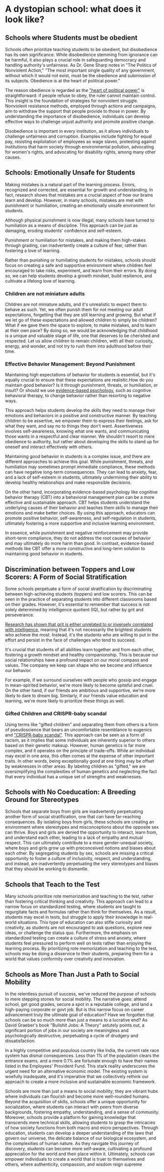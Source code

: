 # A dystopian school: what does it look like?


## Schools where Students must be obedient

Schools often prioritize teaching students to be obedient, but disobedience has its own significance. While disobedience stemming from ignorance can be harmful, it also plays a crucial role in safeguarding democracy and handling authority's unfairness. As Dr. Gene Sharp notes in "The Politics of Nonviolent Action," "The most important single quality of any government, without which it would not exist, must be the obedience and submission of its subjects. Obedience is at the heart of political power."

The reason obedience is regarded as the ["heart of political power"](https://www.nonviolent-conflict.org/resource/guide-effective-nonviolent-struggle-2/) is straightforward: if people refuse to obey, the ruler cannot maintain control. This insight is the foundation of strategies for nonviolent struggle. Nonviolent resistance methods, employed through actions and campaigns, aim to withdraw the support that people provide to those in power. By understanding the importance of disobedience, individuals can develop effective ways to challenge unjust authority and promote positive change.

Disobedience is important in every institution, as it allows individuals to challenge unfairness and corruption. Examples include fighting for equal pay, resisting exploitation of employees as wage slaves, protesting against institutions that harm society through environmental pollution, advocating for women's rights, and advocating for disability rights, among many other causes.


## Schools: Emotionally Unsafe for Students

Making mistakes is a natural part of the learning process. Errors, recognized and corrected, are essential for growth and understanding. In fact, research shows that mistakes are a crucial aspect of how our brains learn and develop. However, in many schools, mistakes are met with punishment or humiliation, creating an emotionally unsafe environment for students.

Although physical punishment is now illegal, many schools have turned to humiliation as a means of discipline. This approach can be just as damaging, eroding students' confidence and self-esteem.

Punishment or humiliation for mistakes, and making them high-stakes through grading, can inadvertently create a culture of fear, rather than fostering a love of learning.

Rather than punishing or humiliating students for mistakes, schools should focus on creating a safe and supportive environment where children feel encouraged to take risks, experiment, and learn from their errors. By doing so, we can help students develop a growth mindset, build resilience, and cultivate a lifelong love of learning.

### Children are not miniature adults

Children are not miniature adults, and it's unrealistic to expect them to behave as such. Yet, we often punish them for not meeting our adult expectations, forgetting that they are still learning and growing. But what if we let go of these expectations and allowed children to simply be children? What if we gave them the space to explore, to make mistakes, and to learn at their own pace? By doing so, we would be acknowledging that childhood is a unique and valuable stage of life, one that deserves to be cherished and respected. Let us allow children to remain children, with all their curiosity, energy, and wonder, and not try to rush them into adulthood before their time.

### Effective Behavior Management: Beyond Punishment

Maintaining high expectations of behavior for students is essential, but it's equally crucial to ensure that these expectations are realistic.How do you maintain good behavior? Is it through punishment, threats, or humiliation, or insult? Or should we use [evidence-based psychology](../relationships-emotions-and-happiness.md), such as cognitive behavioral therapy, to change behavior rather than resorting to negative ways.

This approach helps students develop the skills they need to manage their emotions and behaviors in a positive and constructive manner. By teaching children to be assertive, we empower them to express their feelings, ask for what they want, and say no to things they don't want. Assertiveness involves self-awareness, knowing what one wants, and communicating those wants in a respectful and clear manner. We shouldn't resort to mere obedience to authority, but rather about developing the skills to stand up for oneself and interact effectively with others.

Maintaining good behavior in students is a complex issue, and there are different approaches to achieve this goal. While punishment, threats, and humiliation may sometimes prompt immediate compliance, these methods can have negative long-term consequences. They can lead to anxiety, fear, and a lack of self-esteem in students, ultimately undermining their ability to develop healthy relationships and make responsible decisions.

On the other hand, incorporating evidence-based psychology like cognitive behavior therapy (CBT) into a behavioral management plan can be a more effective and sustainable approach. CBT helps students understand the underlying causes of their behavior and teaches them skills to manage their emotions and make better choices. By using this approach, educators can promote positive behavior, self-awareness, and self-regulation in students, ultimately fostering a more supportive and inclusive learning environment.

In essence, while punishment and negative reinforcement may provide short-term compliance, they do not address the root causes of behavior and may ultimately do more harm than good. In contrast, evidence-based methods like CBT offer a more constructive and long-term solution to maintaining good behavior in students.

## Discrimination between Toppers and Low Scorers: A Form of Social Stratification

Some schools perpetuate a form of social stratification by discriminating between high-achieving students (toppers) and low scorers. This can be seen in the practice of separating students into different classrooms based on their grades. However, it's essential to remember that success is not solely determined by intelligence quotient (IQ), but rather by grit and perseverance.

[Research has shown that grit is either unrelated to or inversely correlated with intelligence](../academics/grit.md), meaning that it's not necessarily the brightest students who achieve the most. Instead, it's the students who are willing to put in the effort and persist in the face of challenges who tend to succeed.

It's crucial that students of all abilities learn together and from each other, fostering a growth mindset and healthy companionship. This is because our social relationships have a profound impact on our moral compass and values. The company we keep can shape who we become and influence our behavior.

For example, if we surround ourselves with people who gossip and engage in mean-spirited behavior, we're more likely to become spiteful and cruel. On the other hand, if our friends are ambitious and supportive, we're more likely to dare to dream big. Similarly, if our friends value education and learning, we're more likely to prioritize these things as well.

### Gifted Children and CRISPR-baby scandal

Using terms like "gifted children" and separating them from others is a form of pseudoscience that bears an uncomfortable resemblance to eugenics and ["CRISPR-baby scandal"](https://www.nature.com/articles/d41586-019-00673-1). This approach can be seen as a form of racism, as it implies that some individuals are inherently superior to others based on their genetic makeup. However, human genetics is far more complex, and it operates on the principle of trade-offs. While an individual may excel in one area, this often comes at the expense of other important traits. In other words, being exceptionally good at one thing may be offset by weaknesses in other areas. By labeling children as "gifted," we are oversimplifying the complexities of human genetics and neglecting the fact that every individual has a unique set of strengths and weaknesses.

## Schools with No Coeducation: A Breeding Ground for Stereotypes

Schools that separate boys from girls are inadvertently perpetuating another form of social stratification, one that can have far-reaching consequences. By isolating boys from girls, these schools are creating an environment where stereotypes and misconceptions about the opposite sex can thrive. Boys and girls are denied the opportunity to interact, learn from, and understand each other, leading to a lack of empathy and mutual respect. This can ultimately contribute to a more gender-unequal society, where boys and girls grow up with preconceived notions and biases about each other. By segregating students by sex, schools are missing a critical opportunity to foster a culture of inclusivity, respect, and understanding, and instead, are inadvertently perpetuating the very stereotypes and biases that they should be working to dismantle.

## Schools that Teach to the Test

Many schools prioritize rote memorization and teaching to the test, rather than fostering critical thinking and creativity. This approach can lead to a narrow focus on standardized testing, where students are taught to regurgitate facts and formulas rather than think for themselves. As a result, students may excel in tests, but struggle to apply their knowledge in real-world situations. This type of education can also stifle curiosity and creativity, as students are not encouraged to ask questions, explore new ideas, or challenge the status quo. Furthermore, the emphasis on standardized testing can create a culture of stress and anxiety, where students feel pressured to perform well on tests rather than enjoying the learning process. By prioritizing rote memorization and teaching to the test, schools may be doing a disservice to their students, preparing them for a world that values conformity over creativity and innovation.

## Schools as More Than Just a Path to Social Mobility

In the relentless pursuit of success, we've reduced the purpose of schools to mere stepping stones for social mobility. The narrative goes: attend school, get good grades, secure a spot in a reputable college, and land a high-paying corporate or govt job. But is this narrow focus on career advancement truly the ultimate goal of education? Have we forgotten that schools can be so much more than just a means to a lucrative end? As David Graeber's book "Bullshit Jobs: A Theory" astutely points out, a significant portion of jobs in our society are meaningless and psychologically destructive, perpetuating a cycle of drudgery and dissatisfaction.

In a highly competitive and populous country like India, the current rate race system has dismal consequences. Less than 1% of the population clears the entrance exams, and a mere 0.1% are fortunate enough to have their names listed in the Employees' Provident Fund. This stark reality underscores the urgent need for an alternative economic model. The existing system is woefully inadequate, and it's imperative that we collectively rethink our approach to create a more inclusive and sustainable economic framework.

Schools are more than just a means to social mobility; they are vibrant hubs where individuals can flourish and become more well-rounded humans. Beyond the acquisition of skills, schools offer a unique opportunity for socialization, where students can interact with peers from diverse backgrounds, fostering empathy, understanding, and a sense of community. Moreover, schools provide a platform for gaining knowledge that transcends mere technical skills, allowing students to grasp the intricacies of how society functions from both macro and micro perspectives. Through education, students can develop a deeper understanding of the laws that govern our universe, the delicate balance of our biological ecosystem, and the complexities of human nature. As they navigate this journey of discovery, students can become more self-aware, cultivating a profound appreciation for the world and their place within it. Ultimately, schools can empower individuals to create a world that is truer to themselves and others, where authenticity, compassion, and wisdom reign supreme

